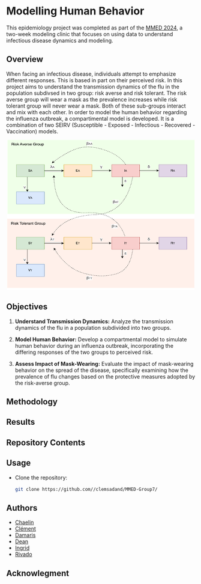

# Modelling Human Behavior

This epidemiology project was completed as part of the [MMED 2024](https://www.ici3d.org/MMED), 
a two-week modeling clinic that focuses on using data to understand infectious disease dynamics
and modeling.

## Overview

When facing an infectious disease, individuals attempt to emphasize different responses. 
This is based in part on their perceived risk. In this project aims to understand the 
transmission dynamics of the flu in the population subdivsed in two group: risk averse 
and risk tolerant. The risk averse group will wear a mask as the prevalence increases 
while risk tolerant group will never wear a mask. Both of these sub-groups interact 
and mix with each other. In order to model the human behavior regarding the influenza 
outbreak, a compartimental model is developed. It is a combination of two SEIRV 
(Susceptible - Exposed - Infectious - Recovered - Vaccination) models.

<div style="text-align: center;">
  <img src="influenza-semi-final-final.drawio.png" alt="Alt text" width="500" height="400">
</div>

## Objectives

1. **Understand Transmission Dynamics:** Analyze the transmission dynamics of the
flu in a population subdivided into two groups.

2. **Model Human Behavior:** Develop a compartmental model to simulate human behavior
 during an influenza outbreak, incorporating the differing responses of the two groups
 to perceived risk.

3. **Assess Impact of Mask-Wearing:** Evaluate the impact of mask-wearing behavior on
the spread of the disease, specifically examining how the prevalence of flu changes
based on the protective measures adopted by the risk-averse group.

## Methodology

## Results

## Repository Contents

## Usage

- Clone the repository:
   ```bash
   git clone https://github.com//clemsadand/MMED-Group7/

## Authors
- [Chaelin](https://github.com/ckim0509)
- [Clément](https://github.com/clemsadand)
- [Damaris](https://github.com/damariskimonge)
- [Dean](https://github.com/D3lt4-783)
- [Ingrid](https://github.com/IngridThandeka)
- [Rivado](https://github.com/RivaldoMessia)

## Acknowlegment



